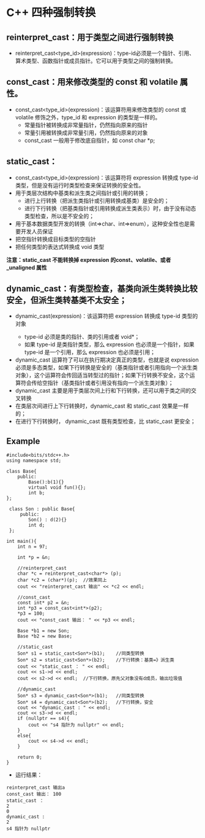 # C++ 四种强制转换

## reinterpret_cast：用于类型之间进行强制转换
+ reinterpret_cast<type_id>(expression)：type-id必须是一个指针、引用、算术类型、函数指针或成员指针。它可以用于类型之间的强制转换。

## const_cast：用来修改类型的 const 和 volatile 属性。
+ const_cast<type_id>(expression)：该运算符用来修改类型的 const 或 volatile 修饰之外，type_id 和 expression 的类型是一样的。
    - 常量指针被转换成非常量指针，仍然指向原来的指针
    - 常量引用被转换成非常量引用，仍然指向原来的对象
    - const_cast 一般用于修改底自指针，如 const char *p;

## static_cast：
+ const_cast<type_id>(expression)：该运算符将 expression 转换成 type-id 类型，但是没有运行时类型检查来保证转换的安全性。
+ 用于类层次结构中基类和派生类之间指针或引用的转换；
    + 进行上行转换（把派生类指针或引用转换成基类）是安全的；
    + 进行下行转换（把基类指针或引用转换成派生类表示）时，由于没有动态类型检查，所以是不安全的；
+ 用于基本数据类型开发的转换（int=>char、int=>enum），这种安全性也是需要开发人员保证
+ 把空指针转换成目标类型的空指针
+ 把任何类型的表达式转换成 void 类型

**注意：static_cast 不能转换掉 expression 的const、volatile、或者 _unaligned 属性**

## dynamic_cast：有类型检查，基类向派生类转换比较安全，但派生类转基类不太安全；
+ dynamic_cast<type-id>(expression)：该运算符把 expression 转换成 type-id 类型的对象
    - type-id 必须是类的指针、类的引用或者 void*；
    - 如果 type-id 是类指针类型，那么 expression 也必须是一个指针，如果 type-id 是一个引用，那么 expression 也必须是引用；
+ dynamic_cast 运算符了可以在执行期决定真正的类型，也就是说 expression 必须是多态类型，如果下行转换是安全的（基类指针或者引用指向一个派生类对象），这个运算符会传回适当转型过的指针；如果下行转换不安全，这个运算符会传给空指针（基类指针或者引用没有指向一个派生类对象）；
+ dynamic_cast 主要是用于类层次间上行和下行转换，还可以用于类之间的交叉转换
+ 在类层次间进行上下行转换时，dynamic_cast 和 static_cast 效果是一样的；
+ 在进行下行转换时， dynamic_cast 既有类型检查，比 static_cast 更安全；

## Example
```
#include<bits/stdc++.h>
using namespace std;

class Base{
    public:
        Base():b(1){}
        virtual void fun(){};
        int b;
};

 class Son : public Base{
     public:
        Son() : d(2){}
        int d;
 };

int main(){
    int n = 97;

    int *p = &n;

    //reinterpret_cast
    char *c = reinterpret_cast<char*> (p);
    char *c2 = (char*)(p);  //效果同上
    cout << "reinterpret_cast 输出" << *c2 << endl;

    //const_cast
    const int* p2 = &n;
    int *p3 = const_cast<int*>(p2);
    *p3 = 100;
    cout << "const_cast 输出： " << *p3 << endl;

    Base *b1 = new Son;
    Base *b2 = new Base;

    //static_cast
    Son* s1 = static_cast<Son*>(b1);    //同类型转换
    Son* s2 = static_cast<Son*>(b2);    //下行转换：基类=》派生类
    cout << "static_cast ： " << endl;
    cout << s1->d << endl;
    cout << s2->d << endl;  //下行转换，原先父对象没有d成员，输出垃圾值

    //dynamic_cast
    Son* s3 = dynamic_cast<Son*>(b1);   //同类型转换
    Son* s4 = dynamic_cast<Son*>(b2);   //下行转换，安全
    cout << "dynamic_cast : " << endl;
    cout << s3->d << endl;
    if (nullptr == s4){
        cout << "s4 指针为 nullptr" << endl;
    }
    else{
        cout << s4->d << endl;
    }

    return 0;
}
```

+ 运行结果：
```
reinterpret_cast 输出a
const_cast 输出： 100
static_cast ： 
2
0
dynamic_cast : 
2
s4 指针为 nullptr
```
    